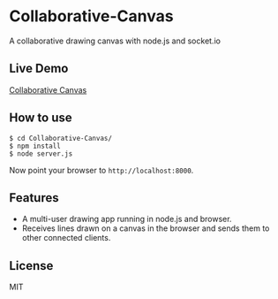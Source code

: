 # Collaborative-Canvas

A collaborative drawing canvas with node.js and socket.io

## Live Demo

[Collaborative Canvas](https://my-collaborative-canvas.herokuapp.com/)

## How to use

```
$ cd Collaborative-Canvas/
$ npm install
$ node server.js
```
Now point your browser to `http://localhost:8000`.

## Features

- A multi-user drawing app running in node.js and browser.
- Receives lines drawn on a canvas in the browser and sends them to other connected clients.

## License
MIT	
		
